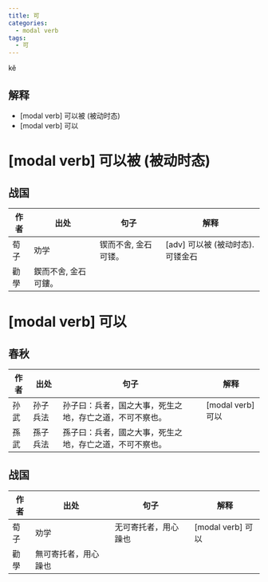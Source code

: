 ```yaml
---
title: 可
categories:
  - modal verb
tags:
  - 可
---
```

kě
<!-- more -->

## 解释
* [modal verb] 可以被 (被动时态)
* [modal verb] 可以


# [modal verb] 可以被 (被动时态)
## 战国
作者|出处|句子|解释
---|---|---|---
荀子|劝学|锲而不舍, 金石可镂。|[adv] 可以被 (被动时态).可镂金石
  |勸學|鍥而不舍, 金石可鏤。|

# [modal verb] 可以
## 春秋
作者|出处|句子|解释
---|---|---|---
孙武|孙子兵法|孙子曰：兵者，国之大事，死生之地，存亡之道，不可不察也。|[modal verb] 可以
孫武|孫子兵法|孫子曰：兵者，國之大事，死生之地，存亡之道，不可不察也。|

## 战国
作者|出处|句子|解释
---|---|---|---
荀子|劝学|无可寄托者，用心躁也|[modal verb] 可以
  |勸學|無可寄托者，用心躁也|
